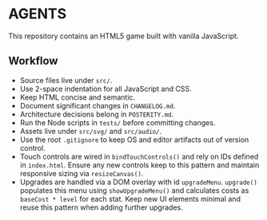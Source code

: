 # AGENTS

This repository contains an HTML5 game built with vanilla JavaScript.

## Workflow

- Source files live under `src/`.
- Use 2-space indentation for all JavaScript and CSS.
- Keep HTML concise and semantic.
- Document significant changes in `CHANGELOG.md`.
- Architecture decisions belong in `POSTERITY.md`.
- Run the Node scripts in `tests/` before committing changes.
- Assets live under `src/svg/` and `src/audio/`.
- Use the root `.gitignore` to keep OS and editor artifacts out of version control.
- Touch controls are wired in `bindTouchControls()` and rely on IDs defined in
  `index.html`. Ensure any new controls keep to this pattern and maintain
  responsive sizing via `resizeCanvas()`.
- Upgrades are handled via a DOM overlay with id `upgradeMenu`. `upgrade()`
  populates this menu using `showUpgradeMenu()` and calculates costs as
  `baseCost * level` for each stat. Keep new UI elements minimal and reuse this
  pattern when adding further upgrades.

